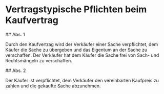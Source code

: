 # Vertragstypische Pflichten beim Kaufvertrag



\#\# Abs. 1

 Durch den Kaufvertrag wird der Verkäufer einer Sache verpflichtet, dem Käufer die Sache zu übergeben und das Eigentum an der Sache zu verschaffen. Der Verkäufer hat dem Käufer die Sache frei von Sach\- und Rechtsmängeln zu verschaffen.

\#\# Abs. 2

 Der Käufer ist verpflichtet, dem Verkäufer den vereinbarten Kaufpreis zu zahlen und die gekaufte Sache abzunehmen. 

